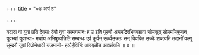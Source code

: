 +++
title = "०४ अयं ह"

+++

यद्यदा वां युवां प्रति देवयाः देवौ युवां कामयमानः ह उ इति पूरणौ अयमद्रिरभिषवग्रावा सोमसुत् सोममभिषुण्वन् युवभ्यां युवाभ्या- मर्थाय अभिषुण्वन्निति सम्बन्धः एवं कुर्वन् ऊर्ध्वउन्नतः सन् विवक्ति उच्चैः शब्दयति तदानीं वल्गू सुन्दरौ युवां विप्रोमेधावी यजमानो- हव्यैर्हविर्भिः आववृतीत आवर्तयति ॥ ४ ॥